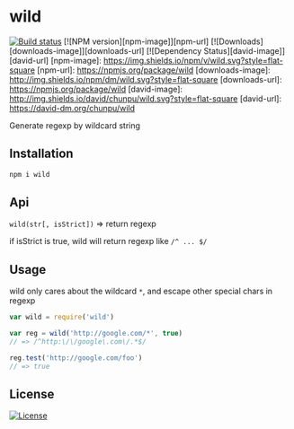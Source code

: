 wild
===

[![Build status][travis-image]][travis-url]
[![NPM version][npm-image]][npm-url]
[![Downloads][downloads-image]][downloads-url]
[![Dependency Status][david-image]][david-url]
[npm-image]: https://img.shields.io/npm/v/wild.svg?style=flat-square
[npm-url]: https://npmjs.org/package/wild
[downloads-image]: http://img.shields.io/npm/dm/wild.svg?style=flat-square
[downloads-url]: https://npmjs.org/package/wild
[david-image]: http://img.shields.io/david/chunpu/wild.svg?style=flat-square
[david-url]: https://david-dm.org/chunpu/wild


Generate regexp by wildcard string

Installation
---

```sh
npm i wild
```

Api
---

`wild(str[, isStrict])` => return regexp

if isStrict is true, wild will return regexp like `/^ ... $/`

Usage
---

wild only cares about the wildcard `*`, and escape other special chars in regexp

```js
var wild = require('wild')

var reg = wild('http://google.com/*', true)
// => /^http:\/\/google\.com\/.*$/

reg.test('http://google.com/foo')
// => true
```

License
---

[![License][license-image]][license-url]

[travis-image]: https://img.shields.io/travis/chunpu/wild.svg?style=flat-square
[travis-url]: https://travis-ci.org/chunpu/wild
[license-image]: http://img.shields.io/npm/l/wild.svg?style=flat-square
[license-url]: #
